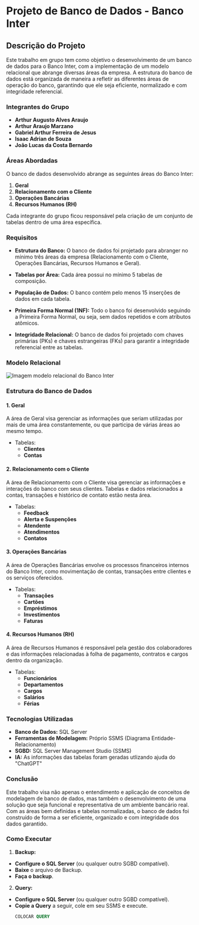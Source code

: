 # Projeto de Banco de Dados - Banco Inter

## Descrição do Projeto

Este trabalho em grupo tem como objetivo o desenvolvimento de um banco de dados para o Banco Inter, com a implementação de um modelo relacional que abrange diversas áreas da empresa. A estrutura do banco de dados está organizada de maneira a refletir as diferentes áreas de operação do banco, garantindo que ele seja eficiente, normalizado e com integridade referencial.

### Integrantes do Grupo

- **Arthur Augusto Alves Araujo**
- **Arthur Araujo Marzano**
- **Gabriel Arthur Ferreira de Jesus**
- **Isaac Adrian de Souza**
- **João Lucas da Costa Bernardo**

### Áreas Abordadas

O banco de dados desenvolvido abrange as seguintes áreas do Banco Inter:

1. **Geral**
2. **Relacionamento com o Cliente**  
3. **Operações Bancárias**  
4. **Recursos Humanos (RH)**

Cada integrante do grupo ficou responsável pela criação de um conjunto de tabelas dentro de uma área específica.

### Requisitos

- **Estrutura do Banco:** O banco de dados foi projetado para abranger no mínimo três áreas da empresa (Relacionamento com o Cliente, Operações Bancárias, Recursos Humanos e Geral).
  
- **Tabelas por Área:** Cada área possui no mínimo 5 tabelas de composição.
  
- **População de Dados:** O banco contém pelo menos 15 inserções de dados em cada tabela.

- **Primeira Forma Normal (1NF):** Todo o banco foi desenvolvido seguindo a Primeira Forma Normal, ou seja, sem dados repetidos e com atributos atômicos.

- **Integridade Relacional:** O banco de dados foi projetado com chaves primárias (PKs) e chaves estrangeiras (FKs) para garantir a integridade referencial entre as tabelas.


### Modelo Relacional

![Imagem modelo relacional do Banco Inter](https://exemplo.com/imagem-banco-inter.jpg)

### Estrutura do Banco de Dados

#### 1. Geral

A área de Geral visa gerenciar as informações que seriam utilizadas por mais de uma área constantemente, ou que participa de várias áreas ao mesmo tempo.

- Tabelas:
  - **Clientes**
  - **Contas**

#### 2. Relacionamento com o Cliente

A área de Relacionamento com o Cliente visa gerenciar as informações e interações do banco com seus clientes. Tabelas e dados relacionados a contas, transações e histórico de contato estão nesta área.

- Tabelas:
  - **Feedback**
  - **Alerta e Suspenções**
  - **Atendente**
  - **Atendimentos**
  - **Contatos**

#### 3. Operações Bancárias

A área de Operações Bancárias envolve os processos financeiros internos do Banco Inter, como movimentação de contas, transações entre clientes e os serviços oferecidos.

- Tabelas:
  - **Transações**
  - **Cartões**
  - **Empréstimos**
  - **Investimentos**
  - **Faturas**

#### 4. Recursos Humanos (RH)

A área de Recursos Humanos é responsável pela gestão dos colaboradores e das informações relacionadas à folha de pagamento, contratos e cargos dentro da organização.

- Tabelas:
  - **Funcionários**
  - **Departamentos**
  - **Cargos**
  - **Salários**
  - **Férias**

### Tecnologias Utilizadas

- **Banco de Dados:** SQL Server
- **Ferramentas de Modelagem:** Próprio SSMS  (Diagrama Entidade-Relacionamento)
- **SGBD:** SQL Server Management Studio (SSMS)
- **IA:** As informações das tabelas foram geradas utlizando ajuda do "ChatGPT"

### Conclusão

Este trabalho visa não apenas o entendimento e aplicação de conceitos de modelagem de banco de dados, mas também o desenvolvimento de uma solução que seja funcional e representativa de um ambiente bancário real. Com as áreas bem definidas e tabelas normalizadas, o banco de dados foi construído de forma a ser eficiente, organizado e com integridade dos dados garantido.

### Como Executar
1.  **Backup:**
  - **Configure o SQL Server** (ou qualquer outro SGBD compatível).
  - **Baixe** o arquivo de Backup.
  - **Faça o backup**.

2. **Query:**
  - **Configure o SQL Server** (ou qualquer outro SGBD compatível).
  - **Copie a Query** a seguir, cole em seu SSMS e execute.
    ```sql
    COLOCAR QUERY




